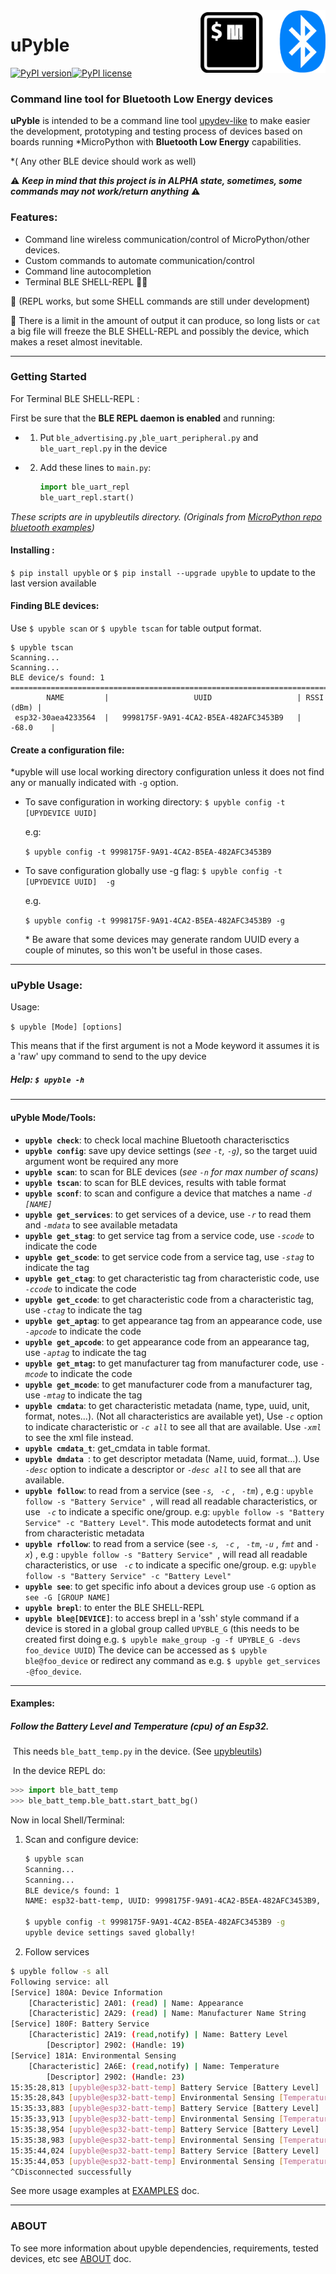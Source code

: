 <img align="right" width="200" height="100" src="https://raw.githubusercontent.com/Carglglz/upyble/master/uPyblelogo.png">

# uPyble

[![PyPI version](https://badge.fury.io/py/upyble.svg)](https://badge.fury.io/py/upyble)[![PyPI license](https://img.shields.io/pypi/l/ansicolortags.svg)](https://pypi.python.org/pypi/ansicolortags/)

### Command line tool for Bluetooth Low Energy  devices

**uPyble** is intended to be a command line tool [upydev-like](https://github.com/Carglglz/upydev/) to make easier the development, prototyping and testing process of devices based on boards running *MicroPython with **Bluetooth Low Energy** capabilities.

\*( Any other BLE device should work as well)

⚠️ ***Keep in mind that this project is in ALPHA state, sometimes, some commands may not work/return anything*** ⚠️

### Features:

* Command line wireless communication/control of MicroPython/other devices.
* Custom commands to automate communication/control
* Command line autocompletion
* Terminal BLE SHELL-REPL 🔸🔺



🔸 (REPL works,  but some SHELL commands are still under development)

🔺 There is a limit in the amount of output it can produce, so long lists or `cat` a big file will freeze the BLE SHELL-REPL and possibly the device, which makes a reset almost inevitable.

------

### Getting Started

For Terminal BLE SHELL-REPL :

First be sure that the **BLE REPL daemon is enabled** and running:

* 1) Put `ble_advertising.py` ,`ble_uart_peripheral.py` and `ble_uart_repl.py` in the device

* 2) Add these lines to `main.py`:
  
     ```python
     import ble_uart_repl
     ble_uart_repl.start()
     ```

*These scripts are in upybleutils directory. (Originals from [MicroPython repo bluetooth examples](https://github.com/micropython/micropython/tree/master/examples/bluetooth))*

#### Installing :

`$ pip install upyble` or ``$ pip install --upgrade upyble`` to update to the last version available

#### Finding BLE devices:

Use `$ upyble scan` or `$ upyble tscan` for table output format.

```
$ upyble tscan
Scanning...
Scanning...
BLE device/s found: 1
==============================================================================
        NAME         |                   UUID                   | RSSI (dBm) |
 esp32-30aea4233564  |   9998175F-9A91-4CA2-B5EA-482AFC3453B9   |   -68.0    |
```

#### Create a configuration file:

\*upyble will use local working directory configuration unless it does not find any or manually indicated with `-g` option.

- To save configuration in working directory: `$ upyble config -t [UPYDEVICE UUID]`
  
  e.g:
  
  `$ upyble config -t 9998175F-9A91-4CA2-B5EA-482AFC3453B9 `
* To save configuration globally use -g flag: `$ upyble config -t [UPYDEVICE UUID]  -g`
  
  e.g.
  
  `$ upyble config -t 9998175F-9A91-4CA2-B5EA-482AFC3453B9 -g `
  
  \* Be aware that some devices may generate random UUID every a couple of minutes, so this won't be useful in those cases.

------

### uPyble Usage:

Usage:

`$ upyble [Mode] [options]`

This means that if the first argument is not a Mode keyword it assumes it is a 'raw' upy command to send to the upy device

##### Help: `$ upyble -h`

------

#### uPyble Mode/Tools:

- **`upyble check`**: to check local machine Bluetooth characterisctics
- **`upyble config`**: save upy device settings (*see `-t`, `-g`)*, so the target uuid argument wont be required any more
- **`upyble scan`**: to scan for BLE devices (*see `-n` for max number of scans)*
- **`upyble tscan`**: to scan for BLE devices, results with table format
- **`upyble sconf`**: to scan and configure a device that matches a name *`-d [NAME]`*
- **`upyble get_services`**: to get services of a device, use *`-r`* to read them and *`-mdata`* to see available metadata
- **`upyble get_stag`**: to get service tag from a service code, use *`-scode`* to indicate the code
- **`upyble get_scode`**: to get service code from a service tag, use *`-stag`* to indicate the tag
- **`upyble get_ctag`**: to get characteristic tag from characteristic code, use *`-ccode`* to indicate the code
- **`upyble get_ccode`**: to get characteristic code from a characteristic tag, use *`-ctag`* to indicate the tag
- **`upyble get_aptag`**: to get appearance tag from an appearance code, use *`-apcode`* to indicate the code
- **`upyble get_apcode`**: to get appearance code from an appearance tag, use *`-aptag`* to indicate the tag
- **`upyble get_mtag`:** to get manufacturer tag from manufacturer code, use *`-mcode`* to indicate the code
- **`upyble get_mcode`**: to get manufacturer code from a manufacturer tag, use *`-mtag`* to indicate the tag
- **`upyble cmdata`**: to get characteristic metadata (name, type, uuid, unit, format, notes...). (Not all characteristics are available yet), Use *`-c`* option to indicate characteristic or *`-c all`* to see all that are available. Use *`-xml`* to see the xml file instead.
- **`upyble cmdata_t`**: get_cmdata in table format.
- **`upyble dmdata `**:  to get descriptor metadata (Name, uuid, format...). Use *`-desc`* option to indicate a descriptor or  *`-desc all`* to see all that are available.
- **`upyble follow`**:   to read from a service (see *`-s`,* *` -c`* , *` -tm`*) , e.g : `upyble follow -s "Battery Service" `, will read all readable characteristics, or use  *` -c`*  to indicate a specific one/group. e.g:  `upyble follow -s "Battery Service" -c "Battery Level"`. This mode autodetects format and unit from characteristic metadata
- **`upyble rfollow`**:   to read from a service (see *`-s`,* *` -c`* , *` -tm`*, *`-u`* , *`fmt`* and  *`-x`*) , e.g : `upyble follow -s "Battery Service" `, will read all readable characteristics, or use  *` -c`*  to indicate a specific one/group. e.g:  `upyble follow -s "Battery Service" -c "Battery Level"`
- **`upyble see`**: to get specific info about a devices group use `-G` option as `see -G [GROUP NAME]`
- **`upyble brepl`**: to enter the BLE SHELL-REPL
- **`upyble ble@[DEVICE]`**: to access brepl in a 'ssh' style command if a device is stored in a global group called `UPYBLE_G` (this needs to be created first doing e.g. `$ upyble make_group -g -f UPYBLE_G -devs foo_device UUID`) The device can be accessed as `$ upyble ble@foo_device` or redirect any command as e.g. `$ upyble get_services -@foo_device`.

____

#### Examples: 

##### 	Follow the Battery Level and Temperature (cpu) of an Esp32.

​	This needs `ble_batt_temp.py` in the device. (See [upybleutils](https://github.com/Carglglz/upyble/tree/master/upybleutils))

​	In the device REPL do:

```python
>>> import ble_batt_temp
>>> ble_batt_temp.ble_batt.start_batt_bg()
```

Now in local Shell/Terminal:

1. Scan and configure device:

   ```bash
   $ upyble scan
   Scanning...
   Scanning...
   BLE device/s found: 1
   NAME: esp32-batt-temp, UUID: 9998175F-9A91-4CA2-B5EA-482AFC3453B9, RSSI: -59.0 dBm, Services: Environmental Sensing
   
   $ upyble config -t 9998175F-9A91-4CA2-B5EA-482AFC3453B9 -g
   upyble device settings saved globally!
   ```

   

2. Follow services

```bash
$ upyble follow -s all
Following service: all
[Service] 180A: Device Information
	[Characteristic] 2A01: (read) | Name: Appearance
	[Characteristic] 2A29: (read) | Name: Manufacturer Name String
[Service] 180F: Battery Service
	[Characteristic] 2A19: (read,notify) | Name: Battery Level
		[Descriptor] 2902: (Handle: 19)
[Service] 181A: Environmental Sensing
	[Characteristic] 2A6E: (read,notify) | Name: Temperature
		[Descriptor] 2902: (Handle: 23)
15:35:28,813 [upyble@esp32-batt-temp] Battery Service [Battery Level] : 77.0 %
15:35:28,843 [upyble@esp32-batt-temp] Environmental Sensing [Temperature] : 56.67 °C
15:35:33,883 [upyble@esp32-batt-temp] Battery Service [Battery Level] : 76.0 %
15:35:33,913 [upyble@esp32-batt-temp] Environmental Sensing [Temperature] : 56.67 °C
15:35:38,954 [upyble@esp32-batt-temp] Battery Service [Battery Level] : 76.0 %
15:35:38,983 [upyble@esp32-batt-temp] Environmental Sensing [Temperature] : 56.67 °C
15:35:44,024 [upyble@esp32-batt-temp] Battery Service [Battery Level] : 71.0 %
15:35:44,053 [upyble@esp32-batt-temp] Environmental Sensing [Temperature] : 56.67 °C
^CDisconnected successfully
```

See more usage examples at [EXAMPLES](https://github.com/Carglglz/upyble/blob/master/DOCS/EXAMPLES.md) doc.

___

### ABOUT

To see more information about upyble dependencies, requirements, tested devices, etc see [ABOUT](https://github.com/Carglglz/upyble/blob/master/DOCS/ABOUT.md) doc.
